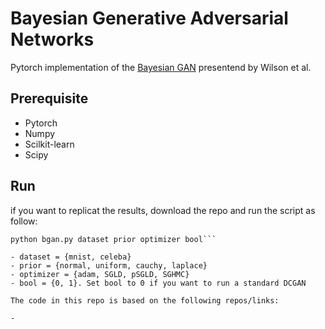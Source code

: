 # Bayesian Generative Adversarial Networks

Pytorch implementation of the [Bayesian GAN](https://arxiv.org/abs/1705.09558) presentend by Wilson et al. 



## Prerequisite
- Pytorch
- Numpy
- Scilkit-learn
- Scipy

## Run
if you want to replicat the results, download the repo and run the script as follow:


```cd IFT6756-BayesianGAN/src/
python bgan.py dataset prior optimizer bool```

- dataset = {mnist, celeba}
- prior = {normal, uniform, cauchy, laplace}
- optimizer = {adam, SGLD, pSGLD, SGHMC}
- bool = {0, 1}. Set bool to 0 if you want to run a standard DCGAN

The code in this repo is based on the following repos/links:

- 
